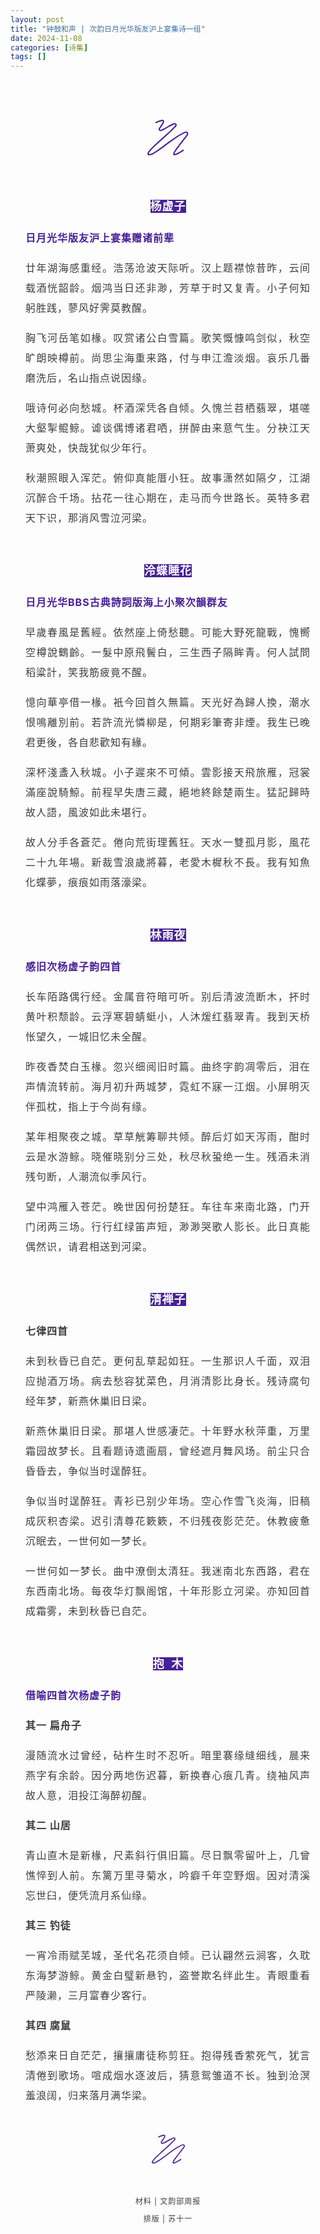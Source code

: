 ```yaml
---
layout: post
title: "钟鼓和声 | 次韵日月光华版友沪上宴集诗一组"
date: 2024-11-08
categories: [诗集]
tags: []  
---
```


<section style="box-sizing: border-box;font-style: normal;font-weight: 400;text-align: justify;color: rgb(62, 62, 62);"><section style="text-align: center;margin: 10px 0px;line-height: 0;box-sizing: border-box;"><section style="max-width: 100%;vertical-align: middle;display: inline-block;line-height: 0;box-sizing: border-box;"><img class="rich_pages wxw-img" data-ratio="0.32" data-s="300,640" data-src="{{site.baseurl}}/assets/static/images/2024-11-08/0.webp" data-w="500" style="vertical-align: middle;max-width: 100%;width: 100%;box-sizing: border-box;" width="100%"  /></section></section><section style="text-align: center;margin-top: 10px;margin-bottom: 10px;line-height: 0;-webkit-box-reflect: below 0px -webkit-linear-gradient(top, transparent, transparent 70%, rgba(255, 255, 255, 0.8));opacity: 0.8;box-sizing: border-box;"><section style="vertical-align: middle;display: inline-block;line-height: 0;width: 80%;height: auto;box-shadow: rgb(0, 0, 0) 0px 0px 10px 0px;box-sizing: border-box;"><img class="rich_pages wxw-img" data-ratio="0.5609375" data-s="300,640" data-src="{{site.baseurl}}/assets/static/images/2024-11-08/1.webp" data-w="640" style="vertical-align: middle;max-width: 100%;width: 100%;box-sizing: border-box;" width="100%"  /></section></section><p style="white-space: normal;margin: 0px;padding: 0px;box-sizing: border-box;"><br style="box-sizing: border-box;"  /></p><p style="white-space: normal;margin: 0px;padding: 0px;box-sizing: border-box;"><br style="box-sizing: border-box;"  /></p><section style="text-align: center;margin-top: 10px;margin-bottom: 10px;line-height: 0;box-sizing: border-box;"><section style="max-width: 100%;vertical-align: middle;display: inline-block;line-height: 0;width: 13%;height: auto;box-sizing: border-box;"><svg width="100%" xmlns="http://www.w3.org/2000/svg" viewbox="0 0 317.302 276.101" style="max-width: 100%;width: 100%;box-sizing: border-box;"><g style="box-sizing: border-box;"><path d="M69.231,25.744c2.102-.93,4.209-1.85,6.323-2.753,.523-.224,1.047-.446,1.571-.668-.783,.332,.264-.11,.52-.217,1.066-.446,2.135-.888,3.205-1.324,3.481-1.421,6.983-2.792,10.514-4.083,5.438-1.988,10.958-3.833,16.604-5.138,1.067-.247,2.14-.472,3.218-.668,.475-.086,.952-.167,1.429-.24,.258-.04,1.203-.169,.15-.028s-.127,.019,.123-.01c1.6-.185,3.22-.284,4.829-.184,.319,.02,.636,.065,.954,.085,.689,.043-1.486-.271-.829-.11,.172,.042,.353,.059,.527,.094,.545,.11,1.054,.315,1.588,.447,.695,.171-1.209-.611-.775-.331,.09,.058,.2,.087,.293,.14,.226,.129,.449,.262,.674,.393,.895,.519-.888-.853-.461-.362,.14,.161,.32,.327,.476,.473,.679,.635-.742-1.203-.38-.491,.097,.191,.219,.391,.332,.573,.47,.757-.497-1.519-.242-.575,.061,.225,.141,.443,.195,.67,.069,.294,.201,1.246,.037,.026-.165-1.227-.032-.148-.021,.182,.019,.537-.023,1.066-.06,1.601-.071,1.035,.29-1.618,.057-.424-.061,.312-.112,.625-.179,.936-.14,.646-.311,1.286-.502,1.918-.21,.695-.446,1.382-.699,2.062-.14,.377-.289,.75-.437,1.123-.501,1.262,.527-1.187-.036,.087-3.453,7.808-8.191,15.044-12.923,22.121-2.95,4.412-5.981,8.769-9.035,13.11-1.655,2.353-3.317,4.7-4.981,7.046-2.087,2.943-4.08,5.722-4.575,9.405-1.026,7.634,4.009,15.656,11.764,17.278,4.39,.918,8.188-.335,12.246-1.901,4.125-1.592,8.194-3.342,12.2-5.212,15.4-7.19,29.846-16.203,44.6-24.592,7.328-4.166,14.743-8.197,22.386-11.759,1.867-.87,3.75-1.702,5.641-2.518,.55-.238-.118,.05-.191,.08,.281-.116,.561-.234,.842-.349,.421-.173,.842-.345,1.265-.514,.983-.395,1.971-.78,2.962-1.154,3.835-1.447,7.728-2.71,11.682-3.788,.033-.009,.518-.11,.52-.103,.018,.078-1.111,.05-.529,.083,.37,.021,.788-.007,1.162-.02,.931-.033-.995-.252-.106-.035,.407,.099,.806,.212,1.21,.32,.825,.22-1.008-.576,.03,.022,.264,.152,.526,.307,.789,.462,.959,.568-.576-.597,.034,.013,.249,.249,.505,.493,.754,.743,.844,.847-.41-.71,.034,.012,.159,.258,.331,.505,.48,.769,.086,.153,.684,1.279,.261,.469-.386-.74,.063,.268,.132,.523,.056,.205,.245,1.428,.146,.499-.102-.951-.001,.335,0,.526,.001,.227-.126,.725-.042,.924-.013-.031,.231-1.115,.075-.609-.077,.249-.107,.517-.177,.77-.038,.136-.361,.82-.309,.916-.067-.125,.6-1.118,.108-.339-.09,.143-.164,.298-.251,.444-.109,.182-.766,1.023-.291,.485s-.106,.107-.217,.24c-.53,.632-1.063,1.26-1.6,1.886-1.146,1.336-2.308,2.659-3.481,3.972-5.273,5.9-10.769,11.6-16.352,17.206-6.523,6.55-13.177,12.968-19.893,19.32-7.395,6.995-14.869,13.907-22.378,20.779-7.926,7.253-15.894,14.461-23.874,21.656-8.122,7.322-16.257,14.63-24.38,21.951-7.987,7.199-15.962,14.41-23.896,21.666-7.523,6.88-15.012,13.798-22.424,20.798-6.708,6.335-13.356,12.736-19.877,19.265-5.641,5.648-11.194,11.389-16.527,17.33-4.504,5.017-8.861,10.187-12.815,15.651-2.872,3.968-5.46,8.12-7.208,12.714-1.425,3.745-1.84,8.022,.065,11.676,1.997,3.831,6.201,5.511,10.249,6.055,5.519,.742,11.152-.113,16.581-1.149,1.72-.328,3.432-.699,5.137-1.099,1.393-.327,2.678-.641,3.967-1.309,1.819-.943,3.588-2,5.368-3.014,7.228-4.119,14.352-8.419,21.387-12.858,14.214-8.969,28.063-18.503,41.714-28.303,13.782-9.893,27.363-20.062,40.932-30.244,13.585-10.194,27.157-20.405,40.907-30.376,13.647-9.897,27.47-19.561,41.638-28.701,13.997-9.029,28.335-17.549,43.126-25.216,7.274-3.77,14.656-7.334,22.15-10.645,.485-.214,.976-.417,1.457-.64,.567-.262-.193,.078-.258,.102,.239-.087,.472-.184,.713-.266,.35-.12,.706-.227,1.064-.319,.175-.045,.353-.078,.529-.123,1.16-.292-.156,.043-.159-.015-.006-.096,2.076-.058,2.214-.055,.072,.001,.449,.082,.499,.041-.03,.025-1.093-.213-.564-.071,.42,.113,.853,.172,1.273,.291,.156,.044,.975,.411,1.073,.358-.029,.016-.969-.473-.502-.21,.138,.078,.292,.137,.433,.208,.421,.213,1.464,1.172,1.897,1.177-.111-.001-.944-.822-.307-.215,.115,.11,.239,.211,.355,.319,.233,.216,.459,.441,.676,.673,.207,.22,.47,.724,.727,.841-.037-.017-.587-.868-.338-.415,.1,.183,.241,.352,.353,.529,.199,.313,.385,.634,.557,.963,.072,.138,.13,.295,.213,.427,.277,.443-.202-.478-.201-.514-.018,.61,.544,1.667,.69,2.289,.024,.103,.023,.394,.087,.473-.031-.038-.06-1.111-.083-.583-.016,.372,.056,.759,.058,1.134,.001,.329-.029,.655-.036,.983-.015,.73-.232-.167,.068-.392-.076,.057-.102,.556-.125,.661-.072,.334-.159,.666-.259,.992-.066,.218-.595,1.334-.227,.697,.398-.688-.301,.542-.382,.684-.218,.386-.458,.759-.709,1.124-.675,.98-1.387,1.938-2.085,2.902-2.902,4.011-5.848,7.992-8.818,11.953-3.149,4.199-6.327,8.376-9.521,12.54-.812,1.059-1.626,2.117-2.44,3.174-.394,.512-.789,1.024-1.184,1.536-.213,.276-.427,.553-.64,.829-.344,.446,.386-.5,.354-.459-.153,.198-.306,.396-.459,.594-1.663,2.15-3.329,4.298-4.997,6.444-6.808,8.759-13.651,17.49-20.463,26.246-6.778,8.713-13.534,17.444-20.175,26.263-5.721,7.598-11.367,15.258-16.771,23.085-4.274,6.19-8.448,12.484-12.088,19.072-2.534,4.586-5.241,9.603-6.168,14.816-.829,4.666-.144,10.132,4.672,12.41,4.989,2.361,10.857,.869,15.822-.831,8.668-2.968,16.902-7.299,24.899-11.721,12.27-6.785,24.174-14.227,35.952-21.827,2.281-1.472,3.431-4.679,1.864-7.109-1.47-2.28-4.666-3.44-7.109-1.864-12.13,7.827-24.394,15.495-37.058,22.436-4.356,2.387-8.764,4.687-13.272,6.777-.924,.428-1.852,.847-2.785,1.254-.23,.1-.46,.198-.69,.298-.843,.367,.772-.318,.468-.196-.439,.176-.874,.363-1.313,.54-1.539,.619-3.094,1.199-4.672,1.709-1.268,.41-2.552,.776-3.855,1.059-.571,.124-1.15,.201-1.722,.315-.205,.041,1.692-.178,.589-.086-.266,.022-.531,.049-.798,.064-.435,.023-.872,.029-1.308,.006-.19-.01-.381-.043-.571-.047-.375-.008,1.711,.348,.73,.085-.294-.079-.675-.252-.973-.278-.01,0,1.495,.79,.739,.297-.121-.079-.265-.175-.395-.236-.663-.312,1.052,1.021,.674,.521-.078-.102-.214-.224-.311-.307-.626-.536,.805,1.274,.523,.685-.06-.124-.151-.262-.229-.377-.487-.711,.336,.653,.322,.801,.011-.118-.121-.321-.149-.444-.033-.145-.064-.298-.105-.441-.268-.95,.096,1.496,.097,.763,0-.358-.041-.715-.029-1.075,.006-.187,.023-.372,.034-.558,.005-.089,.021-.177,.026-.266,.046-.819-.185,1.136-.128,.925,.247-.912,.358-1.859,.628-2.772,.315-1.065,.695-2.11,1.11-3.139,.05-.125,.103-.248,.152-.373,.325-.815-.394,.905-.285,.672,.139-.298,.262-.605,.397-.906,.274-.61,.557-1.216,.849-1.818,1.364-2.815,2.893-5.549,4.488-8.238,4.107-6.925,8.659-13.584,13.312-20.15,5.69-8.029,11.584-15.911,17.543-23.741,1.619-2.127,3.244-4.251,4.873-6.371,.812-1.056,1.625-2.112,2.438-3.167,.182-.236,.364-.471,.545-.707,.091-.118,.182-.236,.273-.354,.52-.673-.219,.284-.265,.343,.428-.551,.854-1.105,1.281-1.657,3.37-4.354,6.753-8.697,10.139-13.038,6.81-8.73,13.636-17.448,20.409-26.206,6.606-8.542,13.178-17.111,19.601-25.792,1.467-1.983,2.927-3.972,4.375-5.969,1.855-2.557,3.668-4.972,4.769-7.976,2.504-6.83-.095-15.044-5.686-19.557-3.172-2.56-6.888-4.088-10.994-4.236-4.327-.156-8.078,1.679-11.924,3.398-7.551,3.375-14.987,7.005-22.313,10.841-14.766,7.732-29.08,16.305-43.058,25.376-14.149,9.182-27.958,18.876-41.598,28.794-13.738,9.99-27.307,20.21-40.894,30.403-13.567,10.178-27.154,20.334-40.947,30.204-13.597,9.73-27.398,19.187-41.563,28.075-7.044,4.419-14.177,8.697-21.415,12.791-.86,.486-1.722,.97-2.585,1.451-.039,.022-1.4,.763-1.395,.774-.047-.099,.944-.228,.533-.226-.151,0-.37,.092-.512,.126-.891,.218-1.783,.429-2.678,.631-1.633,.369-3.273,.709-4.921,1.007-.747,.135-1.496,.262-2.247,.378-.37,.057-.74,.107-1.11,.164-.733,.112,1.493-.188,.764-.102-.202,.024-.403,.052-.605,.077-1.253,.152-2.511,.27-3.772,.332-1.096,.054-2.195,.068-3.291,.014-.474-.023-.945-.067-1.417-.11-1.083-.098,1.088,.178,.65,.092-.214-.042-.433-.068-.647-.108-.766-.144-1.475-.399-2.218-.617-.616-.181,1.54,.749,.725,.303-.146-.08-.301-.145-.448-.226-.258-.141-.507-.374-.772-.489-.114-.049,1.256,1.111,.674,.511-.1-.103-.213-.203-.32-.301-.097-.089-.169-.212-.269-.296-.351-.294,.916,1.4,.518,.666-.127-.234-.266-.516-.418-.732-.306-.434,.545,1.614,.35,.82-.034-.139-.093-.274-.131-.412-.037-.131-.06-.266-.096-.398-.254-.946,.251,.654,.103,.871,.082-.121-.053-.743-.053-.912,0-.34,.042-.673,.057-1.011,.038-.808-.298,1.721-.108,.812,.038-.182,.064-.366,.101-.548,.158-.77,.383-1.525,.645-2.265,.094-.265,.263-1.113,.491-1.267,.034-.023-.669,1.524-.364,.868,.051-.109,.097-.221,.147-.331,.102-.225,.206-.45,.313-.673,.951-1.99,2.083-3.891,3.286-5.738,.696-1.069,1.42-2.12,2.163-3.157,.397-.555,.8-1.106,1.208-1.653,.202-.272,.406-.543,.611-.813,.199-.262,1.046-1.364,.371-.49-.696,.902,.122-.154,.297-.376,.24-.306,.482-.611,.724-.915,.481-.603,.967-1.202,1.456-1.799,1.05-1.28,2.118-2.546,3.198-3.801,2.326-2.701,4.713-5.351,7.135-7.966,5.652-6.101,11.497-12.022,17.423-17.856,6.785-6.68,13.685-13.244,20.638-19.748,7.567-7.078,15.201-14.084,22.865-21.058,8.01-7.289,16.053-14.541,24.102-21.787,8.119-7.309,16.244-14.61,24.349-21.934,7.897-7.135,15.777-14.29,23.607-21.499,7.317-6.736,14.592-13.518,21.78-20.393,6.484-6.201,12.9-12.475,19.168-18.895,5.303-5.431,10.511-10.963,15.462-16.719,1.599-1.859,3.441-3.724,4.457-5.97,1.594-3.525,2.023-7.575,.567-11.241-1.385-3.488-3.816-6.626-7.283-8.259-4.109-1.935-8.087-1.686-12.358-.426-16.327,4.814-31.51,12.875-46.221,21.292s-29.188,17.391-44.645,24.435c-.906,.413-1.815,.819-2.728,1.217-.42,.183-.842,.364-1.263,.546-.175,.075-.922,.38-.025,.011-.282,.116-.563,.234-.846,.35-1.9,.781-3.814,1.526-5.744,2.23-.843,.307-1.687,.641-2.561,.853-.169,.041-.361,.056-.524,.112-.657,.224,1.027-.017,.346-.043-.39-.015-.787,.045-1.18,.031-.113-.004-.608-.081-.659-.046,.049-.034,1.078,.232,.577,.065-.3-.1-.63-.137-.935-.228-.202-.06-.4-.15-.603-.202-.509-.129,.494,.18,.511,.22-.066-.159-.944-.501-1.104-.601-.125-.078-.258-.201-.392-.26-.45-.2,.404,.264,.425,.343-.051-.189-.679-.602-.812-.735-.221-.221-.412-.474-.633-.693-.371-.366,.337,.396,.332,.434,.011-.08-.367-.545-.433-.652-.165-.268-.307-.545-.457-.822-.583-1.075,.204,.777-.023-.061-.083-.304-.191-.6-.265-.907-.007-.027-.077-.566-.131-.618,.116,.113,.089,1.215,.062,.437-.013-.375-.04-.744-.028-1.121,.007-.234-.044-1.279,.012-.442,.051,.764,.083-.257,.183-.606,.045-.155,.13-.326,.155-.485,.092-.57-.458,.777-.136,.279,.827-1.278,1.601-2.569,2.487-3.818,6.202-8.742,12.441-17.475,18.226-26.502,4.358-6.8,8.753-13.907,11.318-21.617,1.986-5.971,2.138-13.106-3.641-17.001C122.909,.5,119.528,.003,116.446,0c-4.291-.005-8.634,.871-12.781,1.911-13.677,3.428-26.825,9.174-39.679,14.86-2.495,1.104-3.267,4.934-1.864,7.109,1.665,2.583,4.44,3.045,7.109,1.864h0Z" fill="rgb(71, 33, 151)" style="box-sizing: border-box;"></path></g></svg></section></section><p style="white-space: normal;margin: 0px;padding: 0px;box-sizing: border-box;"><br style="box-sizing: border-box;"  /></p><section style="line-height: 2.3;padding: 0px 20px;font-size: 16px;color: rgb(51, 51, 51);box-sizing: border-box;"><p style="white-space: normal;margin: 0px;padding: 0px;box-sizing: border-box;"><br style="box-sizing: border-box;"  /></p></section><section style="line-height: 2;padding: 0px 24px;font-size: 16px;color: rgb(71, 33, 151);letter-spacing: 1px;box-sizing: border-box;"><p style="text-align: center;margin: 0px 0px 16px;white-space: normal;padding: 0px;box-sizing: border-box;"><span style="color: rgb(248, 248, 247);background-color: rgb(71, 33, 151);font-size: 18px;box-sizing: border-box;"><strong style="box-sizing: border-box;">杨虚子</strong></span></p><p style="margin: 0px 0px 16px;white-space: normal;padding: 0px;box-sizing: border-box;"><span style="box-sizing: border-box;"><strong style="box-sizing: border-box;">日月光华版友沪上宴集赠诸前辈</strong></span></p><p style="margin: 0px 0px 16px;white-space: normal;padding: 0px;box-sizing: border-box;"><span style="color: rgb(62, 62, 62);box-sizing: border-box;">廿年湖海感重经。浩荡沧波天际听。</span><span style="color: rgb(62, 62, 62);box-sizing: border-box;">汉上题襟惊昔昨，云间载酒恍韶龄。</span><span style="color: rgb(62, 62, 62);box-sizing: border-box;">烟鸿当日还非渺，芳草于时又复青。</span><span style="color: rgb(62, 62, 62);box-sizing: border-box;">小子何知躬胜践，蓼风好霁莫教醒。</span></p><p style="margin: 0px 0px 16px;white-space: normal;padding: 0px;box-sizing: border-box;"><span style="color: rgb(62, 62, 62);box-sizing: border-box;">胸飞河岳笔如椽。叹赏诸公白雪篇。</span><span style="color: rgb(62, 62, 62);box-sizing: border-box;">歌笑慨慷鸣剑似，秋空旷朗映樽前。</span><span style="color: rgb(62, 62, 62);box-sizing: border-box;">尚思尘海重来路，付与申江澹淡烟。</span><span style="color: rgb(62, 62, 62);box-sizing: border-box;">哀乐几番磨洗后，名山指点说因缘。</span></p><p style="margin: 0px 0px 16px;white-space: normal;padding: 0px;box-sizing: border-box;"><span style="color: rgb(62, 62, 62);box-sizing: border-box;">哦诗何必向愁城。杯酒深凭各自倾。</span><span style="color: rgb(62, 62, 62);box-sizing: border-box;">久愧兰苕栖翡翠，堪嗟大壑掣鲲鲸。</span><span style="color: rgb(62, 62, 62);box-sizing: border-box;">谑谈偶博诸君哂，拼醉由来意气生。</span><span style="color: rgb(62, 62, 62);box-sizing: border-box;">分袂江天萧爽处，快哉犹似少年行。</span></p><p style="white-space: normal;margin: 0px;padding: 0px;box-sizing: border-box;"><span style="color: rgb(62, 62, 62);box-sizing: border-box;">秋潮照眼入浑茫。俯仰真能厝小狂。</span><span style="color: rgb(62, 62, 62);box-sizing: border-box;">故事潇然如隔夕，江湖沉醉合千场。</span><span style="color: rgb(62, 62, 62);box-sizing: border-box;">拈花一往心期在，走马而今世路长。</span><span style="color: rgb(62, 62, 62);box-sizing: border-box;">英特多君天下识，那消风雪泣河梁。</span></p></section><p style="white-space: normal;margin: 0px;padding: 0px;box-sizing: border-box;"><br style="box-sizing: border-box;"  /></p><p style="white-space: normal;margin: 0px;padding: 0px;box-sizing: border-box;"><br style="box-sizing: border-box;"  /></p><p style="white-space: normal;margin: 0px;padding: 0px;box-sizing: border-box;"><br style="box-sizing: border-box;"  /></p><section style="line-height: 2;padding: 0px 24px;font-size: 16px;color: rgb(71, 33, 151);letter-spacing: 1px;box-sizing: border-box;"><p style="text-align: center;margin: 0px 0px 16px;white-space: normal;padding: 0px;box-sizing: border-box;"><span style="color: rgb(248, 248, 247);background-color: rgb(71, 33, 151);font-size: 18px;box-sizing: border-box;"><strong style="box-sizing: border-box;">泠蝶睡花</strong></span></p><p style="margin: 0px 0px 16px;white-space: normal;padding: 0px;box-sizing: border-box;"><span style="box-sizing: border-box;"><strong style="box-sizing: border-box;">日月光华BBS古典詩詞版海上小聚次韻群友</strong></span></p><p style="margin: 0px 0px 16px;white-space: normal;padding: 0px;box-sizing: border-box;"><span style="color: rgb(62, 62, 62);box-sizing: border-box;">早歲春風是舊經。依然座上倚愁聽。可能大野死龍戰，愧嚮空樽說鶴齡。一髮中原飛鬢白，三生西子隔眸青。何人試問稻粱計，笑我筋疲竟不醒。</span></p><p style="margin: 0px 0px 16px;white-space: normal;padding: 0px;box-sizing: border-box;"><span style="color: rgb(62, 62, 62);box-sizing: border-box;">憶向華亭借一椽。衹今回首久無篇。天光好為歸人換，潮水恨鳴離別前。若許流光憐柳是，何期彩筆寄非煙。我生已晚君更後，各自悲歡知有緣。</span></p><p style="margin: 0px 0px 16px;white-space: normal;padding: 0px;box-sizing: border-box;"><span style="color: rgb(62, 62, 62);box-sizing: border-box;">深杯淺盞入秋城。小子遲來不可傾。雲影接天飛旅雁，冠裳滿座說騎鯨。前程早失唐三藏，絕地終餘楚兩生。猛記歸時故人語，風波如此未堪行。</span></p><p style="white-space: normal;margin: 0px;padding: 0px;box-sizing: border-box;"><span style="color: rgb(62, 62, 62);box-sizing: border-box;">故人分手各蒼茫。倦向荒街理舊狂。天水一雙孤月影，風花二十九年場。新裁雪浪歲將暮，老愛木樨秋不長。我有知魚化蝶夢，痕痕如雨落濠梁。</span></p></section><p style="white-space: normal;margin: 0px;padding: 0px;box-sizing: border-box;"><br style="box-sizing: border-box;"  /></p><p style="white-space: normal;margin: 0px;padding: 0px;box-sizing: border-box;"><br style="box-sizing: border-box;"  /></p><p style="white-space: normal;margin: 0px;padding: 0px;box-sizing: border-box;"><br style="box-sizing: border-box;"  /></p><section style="line-height: 2;padding: 0px 24px;font-size: 16px;color: rgb(71, 33, 151);letter-spacing: 1px;box-sizing: border-box;"><p style="text-align: center;margin: 0px 0px 16px;white-space: normal;padding: 0px;box-sizing: border-box;"><span style="color: rgb(248, 248, 247);background-color: rgb(71, 33, 151);font-size: 18px;box-sizing: border-box;"><strong style="box-sizing: border-box;">林雨夜</strong></span></p><p style="margin: 0px 0px 16px;white-space: normal;padding: 0px;box-sizing: border-box;"><span style="box-sizing: border-box;"><strong style="box-sizing: border-box;">感旧次杨虚子韵四首</strong></span></p><p style="margin: 0px 0px 16px;white-space: normal;padding: 0px;box-sizing: border-box;"><span style="color: rgb(62, 62, 62);box-sizing: border-box;">长车陌路偶行经。金属音符暗可听。别后清波流断木，抔时黄叶积颓龄。云浮寒碧蜻蜓小，人沐煖红翡翠青。我到天桥怅望久，一城旧忆未全醒。</span></p><p style="margin: 0px 0px 16px;white-space: normal;padding: 0px;box-sizing: border-box;"><span style="color: rgb(62, 62, 62);box-sizing: border-box;">昨夜香焚白玉椽。忽兴细阅旧时篇。曲终字韵凋零后，泪在声情流转前。海月初升两城梦，霓虹不寐一江烟。小屏明灭伴孤枕，指上于今尚有缘。</span></p><p style="margin: 0px 0px 16px;white-space: normal;padding: 0px;box-sizing: border-box;"><span style="color: rgb(62, 62, 62);box-sizing: border-box;">某年相聚夜之城。草草觥筹聊共倾。醉后灯如天泻雨，酣时云是水游鲸。晓催晓别分三处，秋尽秋蛩绝一生。残酒未消残句断，人潮流似季风行。</span></p><p style="white-space: normal;margin: 0px;padding: 0px;box-sizing: border-box;"><span style="color: rgb(62, 62, 62);box-sizing: border-box;">望中鸿雁入苍茫。晚世因何扮楚狂。车往车来南北路，门开门闭两三场。行行红绿笛声短，渺渺哭歌人影长。此日真能偶然识，请君相送到河梁。</span></p></section><p style="white-space: normal;margin: 0px;padding: 0px;box-sizing: border-box;"><br style="box-sizing: border-box;"  /></p><p style="white-space: normal;margin: 0px;padding: 0px;box-sizing: border-box;"><br style="box-sizing: border-box;"  /></p><p style="white-space: normal;margin: 0px;padding: 0px;box-sizing: border-box;"><br style="box-sizing: border-box;"  /></p><section style="line-height: 2;padding: 0px 24px;font-size: 16px;letter-spacing: 1px;box-sizing: border-box;"><p style="text-align: center;margin: 0px 0px 16px;white-space: normal;padding: 0px;box-sizing: border-box;"><span style="color: rgb(248, 248, 247);background-color: rgb(71, 33, 151);font-size: 18px;box-sizing: border-box;"><strong style="box-sizing: border-box;">清禅子</strong></span></p><p style="margin: 0px 0px 16px;white-space: normal;padding: 0px;box-sizing: border-box;"><span style="box-sizing: border-box;"><strong style="box-sizing: border-box;">七律四首</strong></span></p><p style="margin: 0px 0px 16px;white-space: normal;padding: 0px;box-sizing: border-box;"><span style="box-sizing: border-box;">未到秋昏已自茫。更何乱草起如狂。一生那识人千面，双泪应抛酒万场。病去愁容犹菜色，月消清影比身长。残诗腐句经年梦，新燕休巢旧日梁。</span></p><p style="margin: 0px 0px 16px;white-space: normal;padding: 0px;box-sizing: border-box;">新燕休巢旧日梁。那堪人世感凄茫。十年野水秋萍重，万里霜园故梦长。且看题诗遗画扇，曾经遮月舞风场。前尘只合昏昏去，争似当时逞醉狂。</p><p style="margin: 0px 0px 16px;white-space: normal;padding: 0px;box-sizing: border-box;">争似当时逞醉狂。青衫已别少年场。空心作雪飞炎海，旧稿成灰积杏梁。迟引清尊花簌簌，不归残夜影茫茫。休教疲惫沉眠去，一世何如一梦长。</p><p style="white-space: normal;margin: 0px;padding: 0px;box-sizing: border-box;">一世何如一梦长。曲中潦倒太清狂。我迷南北东西路，君在东西南北场。每夜华灯飘阁馆，十年形影立河梁。亦知回首成霜雾，未到秋昏已自茫。</p></section><p style="white-space: normal;margin: 0px;padding: 0px;box-sizing: border-box;"><br style="box-sizing: border-box;"  /></p><p style="white-space: normal;margin: 0px;padding: 0px;box-sizing: border-box;"><br style="box-sizing: border-box;"  /></p><p style="white-space: normal;margin: 0px;padding: 0px;box-sizing: border-box;"><br style="box-sizing: border-box;"  /></p><section style="line-height: 2;padding: 0px 24px;font-size: 16px;color: rgb(71, 33, 151);letter-spacing: 1px;box-sizing: border-box;"><p style="text-align: center;margin: 0px 0px 16px;white-space: normal;padding: 0px;box-sizing: border-box;"><span style="color: rgb(248, 248, 247);background-color: rgb(71, 33, 151);font-size: 18px;box-sizing: border-box;"><strong style="box-sizing: border-box;">抱&nbsp; 木</strong></span></p><p style="margin: 0px 0px 16px;white-space: normal;padding: 0px;box-sizing: border-box;"><span style="box-sizing: border-box;"><strong style="box-sizing: border-box;">借喻四首次杨虚子韵</strong></span></p><p style="margin: 0px 0px 16px;white-space: normal;padding: 0px;box-sizing: border-box;"><strong style="box-sizing: border-box;"><span style="color: rgb(62, 62, 62);box-sizing: border-box;">其一 扁舟子</span></strong></p><p style="margin: 0px 0px 16px;white-space: normal;padding: 0px;box-sizing: border-box;"><span style="color: rgb(62, 62, 62);box-sizing: border-box;">漫随流水过曾经，砧杵生时不忍听。</span><span style="color: rgb(62, 62, 62);box-sizing: border-box;">暗里褰缘缝细线，晨来燕字有余龄。</span><span style="color: rgb(62, 62, 62);box-sizing: border-box;">因分两地伤迟暮，新换春心痕几青。</span><span style="color: rgb(62, 62, 62);box-sizing: border-box;">绕袖风声故人意，泪投江海醉初醒。</span></p><p style="margin: 0px 0px 16px;white-space: normal;padding: 0px;box-sizing: border-box;"><strong style="box-sizing: border-box;"><span style="color: rgb(62, 62, 62);box-sizing: border-box;">其二 山居</span></strong></p><p style="margin: 0px 0px 16px;white-space: normal;padding: 0px;box-sizing: border-box;"><span style="color: rgb(62, 62, 62);box-sizing: border-box;">青山直木是新椽，尺素斜行俱旧篇。</span><span style="color: rgb(62, 62, 62);box-sizing: border-box;">尽日飘零留叶上，几曾憔悴到人前。</span><span style="color: rgb(62, 62, 62);box-sizing: border-box;">东篱万里寻菊水，吟癖千年空野烟。</span><span style="color: rgb(62, 62, 62);box-sizing: border-box;">因对清溪忘世臼，便凭流月系仙缘。</span></p><p style="margin: 0px 0px 16px;white-space: normal;padding: 0px;box-sizing: border-box;"><strong style="box-sizing: border-box;"><span style="color: rgb(62, 62, 62);box-sizing: border-box;">其三 钓徒</span></strong></p><p style="margin: 0px 0px 16px;white-space: normal;padding: 0px;box-sizing: border-box;"><span style="color: rgb(62, 62, 62);box-sizing: border-box;">一宵冷雨赋芜城，圣代名花须自倾。</span><span style="color: rgb(62, 62, 62);box-sizing: border-box;">已认翩然云涧客，久耽东海梦游鲸。</span><span style="color: rgb(62, 62, 62);box-sizing: border-box;">黄金白璧新悬钓，盗誉欺名绊此生。</span><span style="color: rgb(62, 62, 62);box-sizing: border-box;">青眼重看严陵濑，三月富春少客行。</span></p><p style="margin: 0px 0px 16px;white-space: normal;padding: 0px;box-sizing: border-box;"><strong style="box-sizing: border-box;"><span style="color: rgb(62, 62, 62);box-sizing: border-box;">其四 腐鼠</span></strong></p><p style="white-space: normal;margin: 0px;padding: 0px;box-sizing: border-box;"><span style="color: rgb(62, 62, 62);box-sizing: border-box;">愁添来日自茫茫，攘攘庸徒称剪狂。</span><span style="color: rgb(62, 62, 62);box-sizing: border-box;">抱得残香萦死气，犹言清倦到歌场。</span><span style="color: rgb(62, 62, 62);box-sizing: border-box;">喧成烟水逐波后，猜意鸳雏道不长。</span><span style="color: rgb(62, 62, 62);box-sizing: border-box;">独到沧溟羞浪阔，归来落月满华梁。</span></p></section><p style="white-space: normal;margin: 0px;padding: 0px;box-sizing: border-box;"><br style="box-sizing: border-box;"  /></p><section style="text-align: center;margin: 30px 0px 10px;line-height: 0;box-sizing: border-box;"><section style="max-width: 100%;vertical-align: middle;display: inline-block;line-height: 0;width: 53px;height: auto;box-sizing: border-box;"><svg width="100%" xmlns="http://www.w3.org/2000/svg" viewbox="0 0 317.302 276.101" style="max-width: 100%;width: 100%;box-sizing: border-box;"><g style="box-sizing: border-box;"><path d="M69.231,25.744c2.102-.93,4.209-1.85,6.323-2.753,.523-.224,1.047-.446,1.571-.668-.783,.332,.264-.11,.52-.217,1.066-.446,2.135-.888,3.205-1.324,3.481-1.421,6.983-2.792,10.514-4.083,5.438-1.988,10.958-3.833,16.604-5.138,1.067-.247,2.14-.472,3.218-.668,.475-.086,.952-.167,1.429-.24,.258-.04,1.203-.169,.15-.028s-.127,.019,.123-.01c1.6-.185,3.22-.284,4.829-.184,.319,.02,.636,.065,.954,.085,.689,.043-1.486-.271-.829-.11,.172,.042,.353,.059,.527,.094,.545,.11,1.054,.315,1.588,.447,.695,.171-1.209-.611-.775-.331,.09,.058,.2,.087,.293,.14,.226,.129,.449,.262,.674,.393,.895,.519-.888-.853-.461-.362,.14,.161,.32,.327,.476,.473,.679,.635-.742-1.203-.38-.491,.097,.191,.219,.391,.332,.573,.47,.757-.497-1.519-.242-.575,.061,.225,.141,.443,.195,.67,.069,.294,.201,1.246,.037,.026-.165-1.227-.032-.148-.021,.182,.019,.537-.023,1.066-.06,1.601-.071,1.035,.29-1.618,.057-.424-.061,.312-.112,.625-.179,.936-.14,.646-.311,1.286-.502,1.918-.21,.695-.446,1.382-.699,2.062-.14,.377-.289,.75-.437,1.123-.501,1.262,.527-1.187-.036,.087-3.453,7.808-8.191,15.044-12.923,22.121-2.95,4.412-5.981,8.769-9.035,13.11-1.655,2.353-3.317,4.7-4.981,7.046-2.087,2.943-4.08,5.722-4.575,9.405-1.026,7.634,4.009,15.656,11.764,17.278,4.39,.918,8.188-.335,12.246-1.901,4.125-1.592,8.194-3.342,12.2-5.212,15.4-7.19,29.846-16.203,44.6-24.592,7.328-4.166,14.743-8.197,22.386-11.759,1.867-.87,3.75-1.702,5.641-2.518,.55-.238-.118,.05-.191,.08,.281-.116,.561-.234,.842-.349,.421-.173,.842-.345,1.265-.514,.983-.395,1.971-.78,2.962-1.154,3.835-1.447,7.728-2.71,11.682-3.788,.033-.009,.518-.11,.52-.103,.018,.078-1.111,.05-.529,.083,.37,.021,.788-.007,1.162-.02,.931-.033-.995-.252-.106-.035,.407,.099,.806,.212,1.21,.32,.825,.22-1.008-.576,.03,.022,.264,.152,.526,.307,.789,.462,.959,.568-.576-.597,.034,.013,.249,.249,.505,.493,.754,.743,.844,.847-.41-.71,.034,.012,.159,.258,.331,.505,.48,.769,.086,.153,.684,1.279,.261,.469-.386-.74,.063,.268,.132,.523,.056,.205,.245,1.428,.146,.499-.102-.951-.001,.335,0,.526,.001,.227-.126,.725-.042,.924-.013-.031,.231-1.115,.075-.609-.077,.249-.107,.517-.177,.77-.038,.136-.361,.82-.309,.916-.067-.125,.6-1.118,.108-.339-.09,.143-.164,.298-.251,.444-.109,.182-.766,1.023-.291,.485s-.106,.107-.217,.24c-.53,.632-1.063,1.26-1.6,1.886-1.146,1.336-2.308,2.659-3.481,3.972-5.273,5.9-10.769,11.6-16.352,17.206-6.523,6.55-13.177,12.968-19.893,19.32-7.395,6.995-14.869,13.907-22.378,20.779-7.926,7.253-15.894,14.461-23.874,21.656-8.122,7.322-16.257,14.63-24.38,21.951-7.987,7.199-15.962,14.41-23.896,21.666-7.523,6.88-15.012,13.798-22.424,20.798-6.708,6.335-13.356,12.736-19.877,19.265-5.641,5.648-11.194,11.389-16.527,17.33-4.504,5.017-8.861,10.187-12.815,15.651-2.872,3.968-5.46,8.12-7.208,12.714-1.425,3.745-1.84,8.022,.065,11.676,1.997,3.831,6.201,5.511,10.249,6.055,5.519,.742,11.152-.113,16.581-1.149,1.72-.328,3.432-.699,5.137-1.099,1.393-.327,2.678-.641,3.967-1.309,1.819-.943,3.588-2,5.368-3.014,7.228-4.119,14.352-8.419,21.387-12.858,14.214-8.969,28.063-18.503,41.714-28.303,13.782-9.893,27.363-20.062,40.932-30.244,13.585-10.194,27.157-20.405,40.907-30.376,13.647-9.897,27.47-19.561,41.638-28.701,13.997-9.029,28.335-17.549,43.126-25.216,7.274-3.77,14.656-7.334,22.15-10.645,.485-.214,.976-.417,1.457-.64,.567-.262-.193,.078-.258,.102,.239-.087,.472-.184,.713-.266,.35-.12,.706-.227,1.064-.319,.175-.045,.353-.078,.529-.123,1.16-.292-.156,.043-.159-.015-.006-.096,2.076-.058,2.214-.055,.072,.001,.449,.082,.499,.041-.03,.025-1.093-.213-.564-.071,.42,.113,.853,.172,1.273,.291,.156,.044,.975,.411,1.073,.358-.029,.016-.969-.473-.502-.21,.138,.078,.292,.137,.433,.208,.421,.213,1.464,1.172,1.897,1.177-.111-.001-.944-.822-.307-.215,.115,.11,.239,.211,.355,.319,.233,.216,.459,.441,.676,.673,.207,.22,.47,.724,.727,.841-.037-.017-.587-.868-.338-.415,.1,.183,.241,.352,.353,.529,.199,.313,.385,.634,.557,.963,.072,.138,.13,.295,.213,.427,.277,.443-.202-.478-.201-.514-.018,.61,.544,1.667,.69,2.289,.024,.103,.023,.394,.087,.473-.031-.038-.06-1.111-.083-.583-.016,.372,.056,.759,.058,1.134,.001,.329-.029,.655-.036,.983-.015,.73-.232-.167,.068-.392-.076,.057-.102,.556-.125,.661-.072,.334-.159,.666-.259,.992-.066,.218-.595,1.334-.227,.697,.398-.688-.301,.542-.382,.684-.218,.386-.458,.759-.709,1.124-.675,.98-1.387,1.938-2.085,2.902-2.902,4.011-5.848,7.992-8.818,11.953-3.149,4.199-6.327,8.376-9.521,12.54-.812,1.059-1.626,2.117-2.44,3.174-.394,.512-.789,1.024-1.184,1.536-.213,.276-.427,.553-.64,.829-.344,.446,.386-.5,.354-.459-.153,.198-.306,.396-.459,.594-1.663,2.15-3.329,4.298-4.997,6.444-6.808,8.759-13.651,17.49-20.463,26.246-6.778,8.713-13.534,17.444-20.175,26.263-5.721,7.598-11.367,15.258-16.771,23.085-4.274,6.19-8.448,12.484-12.088,19.072-2.534,4.586-5.241,9.603-6.168,14.816-.829,4.666-.144,10.132,4.672,12.41,4.989,2.361,10.857,.869,15.822-.831,8.668-2.968,16.902-7.299,24.899-11.721,12.27-6.785,24.174-14.227,35.952-21.827,2.281-1.472,3.431-4.679,1.864-7.109-1.47-2.28-4.666-3.44-7.109-1.864-12.13,7.827-24.394,15.495-37.058,22.436-4.356,2.387-8.764,4.687-13.272,6.777-.924,.428-1.852,.847-2.785,1.254-.23,.1-.46,.198-.69,.298-.843,.367,.772-.318,.468-.196-.439,.176-.874,.363-1.313,.54-1.539,.619-3.094,1.199-4.672,1.709-1.268,.41-2.552,.776-3.855,1.059-.571,.124-1.15,.201-1.722,.315-.205,.041,1.692-.178,.589-.086-.266,.022-.531,.049-.798,.064-.435,.023-.872,.029-1.308,.006-.19-.01-.381-.043-.571-.047-.375-.008,1.711,.348,.73,.085-.294-.079-.675-.252-.973-.278-.01,0,1.495,.79,.739,.297-.121-.079-.265-.175-.395-.236-.663-.312,1.052,1.021,.674,.521-.078-.102-.214-.224-.311-.307-.626-.536,.805,1.274,.523,.685-.06-.124-.151-.262-.229-.377-.487-.711,.336,.653,.322,.801,.011-.118-.121-.321-.149-.444-.033-.145-.064-.298-.105-.441-.268-.95,.096,1.496,.097,.763,0-.358-.041-.715-.029-1.075,.006-.187,.023-.372,.034-.558,.005-.089,.021-.177,.026-.266,.046-.819-.185,1.136-.128,.925,.247-.912,.358-1.859,.628-2.772,.315-1.065,.695-2.11,1.11-3.139,.05-.125,.103-.248,.152-.373,.325-.815-.394,.905-.285,.672,.139-.298,.262-.605,.397-.906,.274-.61,.557-1.216,.849-1.818,1.364-2.815,2.893-5.549,4.488-8.238,4.107-6.925,8.659-13.584,13.312-20.15,5.69-8.029,11.584-15.911,17.543-23.741,1.619-2.127,3.244-4.251,4.873-6.371,.812-1.056,1.625-2.112,2.438-3.167,.182-.236,.364-.471,.545-.707,.091-.118,.182-.236,.273-.354,.52-.673-.219,.284-.265,.343,.428-.551,.854-1.105,1.281-1.657,3.37-4.354,6.753-8.697,10.139-13.038,6.81-8.73,13.636-17.448,20.409-26.206,6.606-8.542,13.178-17.111,19.601-25.792,1.467-1.983,2.927-3.972,4.375-5.969,1.855-2.557,3.668-4.972,4.769-7.976,2.504-6.83-.095-15.044-5.686-19.557-3.172-2.56-6.888-4.088-10.994-4.236-4.327-.156-8.078,1.679-11.924,3.398-7.551,3.375-14.987,7.005-22.313,10.841-14.766,7.732-29.08,16.305-43.058,25.376-14.149,9.182-27.958,18.876-41.598,28.794-13.738,9.99-27.307,20.21-40.894,30.403-13.567,10.178-27.154,20.334-40.947,30.204-13.597,9.73-27.398,19.187-41.563,28.075-7.044,4.419-14.177,8.697-21.415,12.791-.86,.486-1.722,.97-2.585,1.451-.039,.022-1.4,.763-1.395,.774-.047-.099,.944-.228,.533-.226-.151,0-.37,.092-.512,.126-.891,.218-1.783,.429-2.678,.631-1.633,.369-3.273,.709-4.921,1.007-.747,.135-1.496,.262-2.247,.378-.37,.057-.74,.107-1.11,.164-.733,.112,1.493-.188,.764-.102-.202,.024-.403,.052-.605,.077-1.253,.152-2.511,.27-3.772,.332-1.096,.054-2.195,.068-3.291,.014-.474-.023-.945-.067-1.417-.11-1.083-.098,1.088,.178,.65,.092-.214-.042-.433-.068-.647-.108-.766-.144-1.475-.399-2.218-.617-.616-.181,1.54,.749,.725,.303-.146-.08-.301-.145-.448-.226-.258-.141-.507-.374-.772-.489-.114-.049,1.256,1.111,.674,.511-.1-.103-.213-.203-.32-.301-.097-.089-.169-.212-.269-.296-.351-.294,.916,1.4,.518,.666-.127-.234-.266-.516-.418-.732-.306-.434,.545,1.614,.35,.82-.034-.139-.093-.274-.131-.412-.037-.131-.06-.266-.096-.398-.254-.946,.251,.654,.103,.871,.082-.121-.053-.743-.053-.912,0-.34,.042-.673,.057-1.011,.038-.808-.298,1.721-.108,.812,.038-.182,.064-.366,.101-.548,.158-.77,.383-1.525,.645-2.265,.094-.265,.263-1.113,.491-1.267,.034-.023-.669,1.524-.364,.868,.051-.109,.097-.221,.147-.331,.102-.225,.206-.45,.313-.673,.951-1.99,2.083-3.891,3.286-5.738,.696-1.069,1.42-2.12,2.163-3.157,.397-.555,.8-1.106,1.208-1.653,.202-.272,.406-.543,.611-.813,.199-.262,1.046-1.364,.371-.49-.696,.902,.122-.154,.297-.376,.24-.306,.482-.611,.724-.915,.481-.603,.967-1.202,1.456-1.799,1.05-1.28,2.118-2.546,3.198-3.801,2.326-2.701,4.713-5.351,7.135-7.966,5.652-6.101,11.497-12.022,17.423-17.856,6.785-6.68,13.685-13.244,20.638-19.748,7.567-7.078,15.201-14.084,22.865-21.058,8.01-7.289,16.053-14.541,24.102-21.787,8.119-7.309,16.244-14.61,24.349-21.934,7.897-7.135,15.777-14.29,23.607-21.499,7.317-6.736,14.592-13.518,21.78-20.393,6.484-6.201,12.9-12.475,19.168-18.895,5.303-5.431,10.511-10.963,15.462-16.719,1.599-1.859,3.441-3.724,4.457-5.97,1.594-3.525,2.023-7.575,.567-11.241-1.385-3.488-3.816-6.626-7.283-8.259-4.109-1.935-8.087-1.686-12.358-.426-16.327,4.814-31.51,12.875-46.221,21.292s-29.188,17.391-44.645,24.435c-.906,.413-1.815,.819-2.728,1.217-.42,.183-.842,.364-1.263,.546-.175,.075-.922,.38-.025,.011-.282,.116-.563,.234-.846,.35-1.9,.781-3.814,1.526-5.744,2.23-.843,.307-1.687,.641-2.561,.853-.169,.041-.361,.056-.524,.112-.657,.224,1.027-.017,.346-.043-.39-.015-.787,.045-1.18,.031-.113-.004-.608-.081-.659-.046,.049-.034,1.078,.232,.577,.065-.3-.1-.63-.137-.935-.228-.202-.06-.4-.15-.603-.202-.509-.129,.494,.18,.511,.22-.066-.159-.944-.501-1.104-.601-.125-.078-.258-.201-.392-.26-.45-.2,.404,.264,.425,.343-.051-.189-.679-.602-.812-.735-.221-.221-.412-.474-.633-.693-.371-.366,.337,.396,.332,.434,.011-.08-.367-.545-.433-.652-.165-.268-.307-.545-.457-.822-.583-1.075,.204,.777-.023-.061-.083-.304-.191-.6-.265-.907-.007-.027-.077-.566-.131-.618,.116,.113,.089,1.215,.062,.437-.013-.375-.04-.744-.028-1.121,.007-.234-.044-1.279,.012-.442,.051,.764,.083-.257,.183-.606,.045-.155,.13-.326,.155-.485,.092-.57-.458,.777-.136,.279,.827-1.278,1.601-2.569,2.487-3.818,6.202-8.742,12.441-17.475,18.226-26.502,4.358-6.8,8.753-13.907,11.318-21.617,1.986-5.971,2.138-13.106-3.641-17.001C122.909,.5,119.528,.003,116.446,0c-4.291-.005-8.634,.871-12.781,1.911-13.677,3.428-26.825,9.174-39.679,14.86-2.495,1.104-3.267,4.934-1.864,7.109,1.665,2.583,4.44,3.045,7.109,1.864h0Z" fill="rgb(71,33,151)" style="box-sizing: border-box;"></path></g></svg></section></section><p style="white-space: normal;margin: 0px;padding: 0px;box-sizing: border-box;"><br style="box-sizing: border-box;"  /></p><section style="margin: 20px 0px 0px;box-sizing: border-box;"><section style="text-align: center;line-height: 2.3;padding: 0px 20px;font-size: 12px;color: rgb(62, 62, 62);letter-spacing: 1px;box-sizing: border-box;"><p style="margin: 0px;padding: 0px;box-sizing: border-box;">材料 | 文韵部周报</p><p style="margin: 0px;padding: 0px;box-sizing: border-box;">排版 | 苏十一</p></section></section><p style="white-space: normal;margin: 0px;padding: 0px;box-sizing: border-box;"><br style="box-sizing: border-box;"  /></p><section style="line-height: 0;box-sizing: border-box;"><section style="max-width: 100%;vertical-align: middle;display: inline-block;line-height: 0;box-sizing: border-box;"><img class="rich_pages wxw-img" data-ratio="0.5842055185537584" data-s="300,640" data-src="https://mmbiz.qpic.cn/mmbiz_png/b6UdEm0RlP4nSOAvPcrYkgJtmAd4oryBDe4LffmULhjkmBXWSFXfdCwBzicO3TbXib8FAuAxc2DzvT2m8miaUNvDw/640?wx_fmt=png" data-w="1051" style="vertical-align: middle;max-width: 100%;width: 100%;box-sizing: border-box;" width="100%"  /></section></section></section><p style="display: none;"><mp-style-type data-value="10000"></mp-style-type></p></div>
